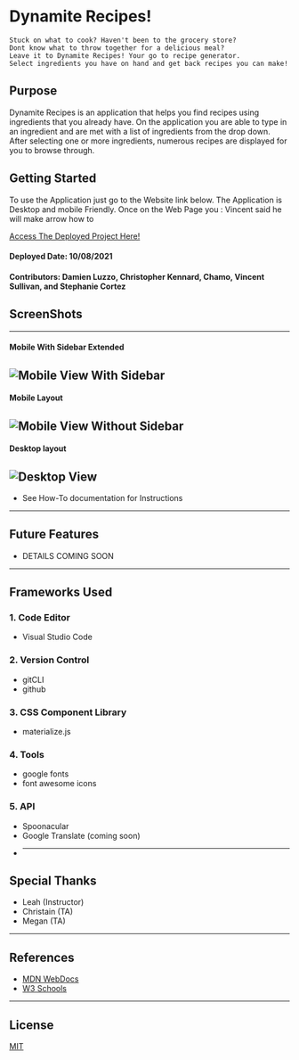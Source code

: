 # Dynamite Recipes!
```
Stuck on what to cook? Haven't been to the grocery store?
Dont know what to throw together for a delicious meal?
Leave it to Dynamite Recipes! Your go to recipe generator.
Select ingredients you have on hand and get back recipes you can make!
```
## Purpose
Dynamite Recipes is an application that helps you find recipes using ingredients that you already have. On the application you are able to type in an ingredient and are met with a list of ingredients from the drop down. After selecting one or more ingredients, numerous recipes are displayed for you to browse through.
## Getting Started
To use the Application just go to the Website link below. The Application is Desktop and mobile Friendly. Once on the Web Page you : Vincent said he will make arrow how to 

[Access The Deployed Project Here!](https://damienluzzo33.github.io/Project-1/)
#### Deployed Date: 10/08/2021 
#### Contributors: Damien Luzzo, Christopher Kennard, Chamo, Vincent Sullivan, and Stephanie Cortez

## ScreenShots
---
#### Mobile With Sidebar Extended
![Mobile View With Sidebar](https://i.imgur.com/6Ay0JTf.png)
---
#### Mobile Layout
![Mobile View Without Sidebar](https://i.imgur.com/ym25p1C.png)
---
#### Desktop layout
![Desktop View](https://i.imgur.com/uSa8wZw.png)
---
* See How-To documentation for Instructions
---
## Future Features
+ DETAILS COMING SOON
---
## Frameworks Used
### 1. <b>Code Editor</b>
+ Visual Studio Code
### 2. <b>Version Control</b>
+ gitCLI
+ github
### 3. <b>CSS Component Library</b>
+ materialize.js
### 4. <b>Tools</b>
+ google fonts
+ font awesome icons
### 5. <b>API</b>
+ Spoonacular
+ Google Translate (coming soon)
+ ---
## Special Thanks
+ Leah (Instructor)
+ Christain (TA)
+ Megan (TA)
---
## References
+ [MDN WebDocs](https://developer.mozilla.org/en-US/)
+ [W3 Schools](https://www.w3schools.com/)
---
## License
[MIT](https://choosealicense.com/licenses/mit/)











